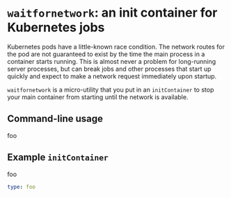 # `waitfornetwork`: an init container for Kubernetes jobs

Kubernetes pods have a little-known race condition. The network routes for the pod are not guaranteed to exist by the time the main process in a container starts running. This is almost never a problem for long-running server processes, but can break jobs and other processes that start up quickly and expect to make a network request immediately upon startup.

`waitfornetwork` is a micro-utility that you put in an `initContainer` to stop your main container from starting until the network is available.

## Command-line usage

foo

## Example `initContainer`

foo

```yaml
type: foo
```
